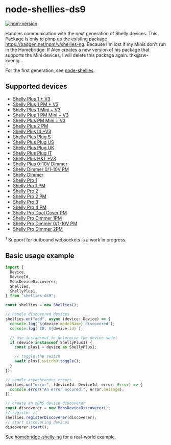 # node-shellies-ds9

[![npm-version](https://badgen.net/npm/v/shellies-ds9)](https://www.npmjs.com/package/shellies-ds9)

Handles communication with the next generation of Shelly devices. This Package is only to pimp up the existing package https://badgen.net/npm/v/shellies-ng. Because I'm lost if my Minis don't run in the Homebridge.
If Alex creates a new version of his package that supports the Mini devices, I will delete this package again. thx@sw-koenig...

For the first generation, see [node-shellies](https://github.com/alexryd/node-shellies).

## Supported devices

- [Shelly Plus 1 + V3](https://shelly-api-docs.shelly.cloud/gen2/Devices/Gen2/ShellyPlus1)
- [Shelly Plus 1 PM + V3](https://shelly-api-docs.shelly.cloud/gen2/Devices/Gen2/ShellyPlus1PM)
- [Shelly Plus 1 Mini + V3](https://shelly-api-docs.shelly.cloud/gen2/Devices/Gen2/ShellyPlus1)
- [Shelly Plus 1 PM Mini + V3](https://shelly-api-docs.shelly.cloud/gen2/Devices/Gen2/ShellyPlus1PM)
- [Shelly Plus PM Mini + V3](https://shelly-api-docs.shelly.cloud/gen2/Devices/Gen2/ShellyPlusPMMini)
- [Shelly Plus 2 PM](https://shelly-api-docs.shelly.cloud/gen2/Devices/Gen2/ShellyPlus2PM)
- [Shelly Plus I4 +V3](https://shelly-api-docs.shelly.cloud/gen2/Devices/Gen2/ShellyPlusI4)
- [Shelly Plus Plug S](https://kb.shelly.cloud/knowledge-base/shelly-plus-plug-s-1)
- [Shelly Plus Plug US](https://shelly-api-docs.shelly.cloud/gen2/Devices/Gen2/ShellyPlugUS)
- [Shelly Plus Plug UK](https://shelly-api-docs.shelly.cloud/gen2/Devices/Gen2/ShellyPlusPlugUK)
- [Shelly Plus Plug IT](https://shelly-api-docs.shelly.cloud/gen2/Devices/Gen2/ShellyPlusPlugIT)
- [Shelly Plus H&T +V3](https://shelly-api-docs.shelly.cloud/gen2/Devices/Gen2/ShellyPlusHT)
- [Shelly Plus 0-10V Dimmer](https://shelly-api-docs.shelly.cloud/gen2/Devices/Gen2/ShellyPlus10V)
- [Shelly Dimmer 0/1-10V PM](https://shelly-api-docs.shelly.cloud/gen2/Devices/Gen3/ShellyDimmer0110VPMG3)
- [Shelly Dimmer](https://shelly-api-docs.shelly.cloud/gen2/Devices/Gen3/ShellyDimmerG3)
- [Shelly Pro 1](https://shelly-api-docs.shelly.cloud/gen2/Devices/Gen2/ShellyPro1)
- [Shelly Pro 1 PM](https://shelly-api-docs.shelly.cloud/gen2/Devices/Gen2/ShellyPro1PM)
- [Shelly Pro 2](https://shelly-api-docs.shelly.cloud/gen2/Devices/Gen2/ShellyPro2)
- [Shelly Pro 2 PM](https://shelly-api-docs.shelly.cloud/gen2/Devices/Gen2/ShellyPro2PM)
- [Shelly Pro 3](https://shelly-api-docs.shelly.cloud/gen2/Devices/Gen2/ShellyPro3)
- [Shelly Pro 4 PM](https://shelly-api-docs.shelly.cloud/gen2/Devices/Gen2/ShellyPro4PM)
- [Shelly Pro Dual Cover PM](https://shelly-api-docs.shelly.cloud/gen2/Devices/Gen2/ShellyProDualCoverPM)
- [Shelly Pro Dimmer 1PM](https://shelly-api-docs.shelly.cloud/gen2/Devices/Gen2/ShellyProDimmer1PM)
- [Shelly Pro Dimmer 0/1-10V PM](https://shelly-api-docs.shelly.cloud/gen2/Devices/Gen2/ShellyProDimmer0110VPM)
- [Shelly Pro Dimmer 2PM](https://shelly-api-docs.shelly.cloud/gen2/Devices/Gen2/ShellyProDimmer2PM)

<sup>1</sup> Support for outbound websockets is a work in progress.

## Basic usage example

```typescript
import {
  Device,
  DeviceId,
  MdnsDeviceDiscoverer,
  Shellies,
  ShellyPlus1,
} from "shellies-ds9";

const shellies = new Shellies();

// handle discovered devices
shellies.on("add", async (device: Device) => {
  console.log(`${device.modelName} discovered`);
  console.log(`ID: ${device.id}`);

  // use instanceof to determine the device model
  if (device instanceof ShellyPlus1) {
    const plus1 = device as ShellyPlus1;

    // toggle the switch
    await plus1.switch0.toggle();
  }
});

// handle asynchronous errors
shellies.on("error", (deviceId: DeviceId, error: Error) => {
  console.error("An error occured:", error.message);
});

// create an mDNS device discoverer
const discoverer = new MdnsDeviceDiscoverer();
// register it
shellies.registerDiscoverer(discoverer);
// start discovering devices
discoverer.start();
```

See [homebridge-shelly-ng]() for a real-world example.
